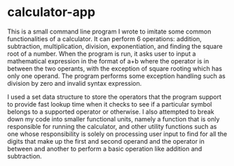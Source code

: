 # calculator-app

This is a small command line program I wrote to imitate some common functionalities of a calculator. It can perform 6 operations: addition, subtraction, multiplication, division, exponentiation, and finding the square root of a number. When the program is run, it asks user to input a mathematical expression in the format of a+b where the operator is in between the two operants, with the exception of square rooting which has only one operand. The program performs some exception handling such as division by zero and invalid syntax expression. 

I used a set data structure to store the operators that the program support to provide fast lookup time when it checks to see if a particular symbol belongs to a supported operator or otherwise. I also attempted to break down my code into smaller functional units, namely a function that is only responsible for running the calculator, and other utility functions such as one whose responsibility is solely on processing user input to find for all the digits that make up the first and second operand and the operator in between and another to perform a basic operation like addition and subtraction. 
